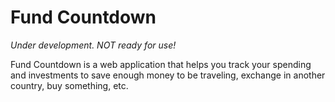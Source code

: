 Fund Countdown
==============
*Under development. NOT ready for use!*

Fund Countdown is a web application that helps you track your spending and investments to save enough money to be traveling, exchange in another country, buy something, etc.
